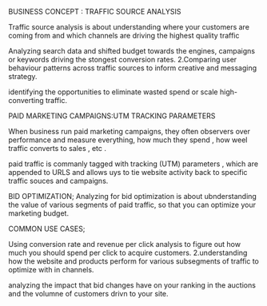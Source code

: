 BUSINESS CONCEPT : TRAFFIC SOURCE ANALYSIS

Traffic source analysis is about understanding where your customers are coming from and which channels are driving the highest quality traffic

Analyzing search data and shifted budget towards the engines, campaigns or keywords driving the stongest conversion rates. 2.Comparing user behaviour patterns across traffic sources to inform creative and messaging strategy.

identifying the opportunities to eliminate wasted spend or scale high-converting traffic.

PAID MARKETING CAMPAIGNS:UTM TRACKING PARAMETERS

When business run paid marketing campaigns, they often observers over performance and measure everything, how much they spend , how weel traffic converts to sales , etc .

paid traffic is commanly tagged with tracking (UTM) parameters , which are appended to URLS and allows uys to tie website activity back to specific traffic souces and campaigns.

BID OPTIMIZATION; Analyzing for bid optimization is about ubnderstanding the value of various segments of paid traffic, so that you can optimize your marketing budget.

COMMON USE CASES;

Using conversion rate and revenue per click analysis to figure out how much you should spend per click to acquire customers.
2.understanding how the website and products perform for various subsegments of traffic to optimize with in channels.

analyzing the impact that bid changes have on your ranking in the auctions and the volumne of customers drivn to your site.
